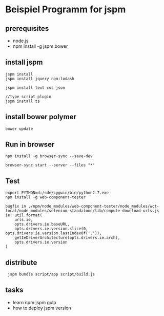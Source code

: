 # Beispiel Programm for jspm

## prerequisites

* node.js
* npm install -g jspm bower

## install jspm

	jspm install
	jspm install jquery npm:lodash

	jspm install text css json

	//type script plugin
	jspm install ts

## install bower polymer

	bower update


## Run in browser

	npm install -g browser-sync --save-dev

	browser-sync start --server --files "*"

## Test

	export PYTHON=d:/sde/cygwin/bin/python2.7.exe
	npm install -g web-component-tester

	bugfix in ./npm/node_modules/web-component-tester/node_modules/wct-local/node_modules/selenium-standalone/lib/compute-download-urls.js
	ie: util.format(
		urls.ie,
		opts.drivers.ie.baseURL,
		opts.drivers.ie.version.slice(0, opts.drivers.ie.version.lastIndexOf('.')),
		getIeDriverArchitecture(opts.drivers.ie.arch),
		opts.drivers.ie.version
	)

## distribute

	 jspm bundle script/app script/build.js

## tasks

* learn npm jspm gulp
* how to deploy jspm version
